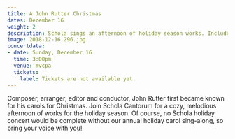 ```yaml
---
title: A John Rutter Christmas
dates: December 16
weight: 2
description: Schola sings an afternoon of holiday season works. Includes a hearty Christmas carol sing-along!
image: 2018-12-16.296.jpg
concertdata:
- date: Sunday, December 16
  time: 3:00pm
  venue: mvcpa
  tickets:
    label: Tickets are not available yet.
---
```


Composer, arranger, editor and conductor, John Rutter first became known for his
carols for Christmas. Join Schola Cantorum for a cozy, melodious afternoon of
works for the holiday season. Of course, no Schola holiday concert would be
complete without our annual holiday carol sing-along, so bring your voice with
you!
